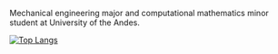Mechanical engineering major and computational mathematics minor student at University of the Andes.



[![Top Langs](https://github-readme-stats.vercel.app/api/top-langs/?username=nruizp2)](https://github.com/anuraghazra/github-readme-stats)
<!--
**nruizp2/nruizp2** is a ✨ _special_ ✨ repository because its `README.md` (this file) appears on your GitHub profile.

Here are some ideas to get you started:

- 🔭 I’m currently working on ...
- 🌱 I’m currently learning ...
- 👯 I’m looking to collaborate on ...
- 🤔 I’m looking for help with ...
- 💬 Ask me about ...
- 📫 How to reach me: ...
- 😄 Pronouns: ...
- ⚡ Fun fact: ...
-->

